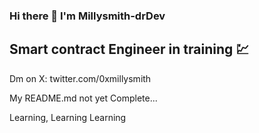 ### Hi there 👋 I'm Millysmith-drDev 

## Smart contract Engineer in training 💹

Dm on X: twitter.com/0xmillysmith

My README.md not yet Complete...

Learning, Learning Learning 

<!--
**Millysmith/Millysmith** is a ✨ _special_ ✨ repository because its `README.md` (this file) appears on your GitHub profile.

Here are some ideas to get you started:

- 🔭 I’m currently working on ...
- 🌱 I’m currently learning ...
- 👯 I’m looking to collaborate on ...
- 🤔 I’m looking for help with ...
- 💬 Ask me about ...
- 📫 How to reach me: ...
- 😄 Pronouns: ...
- ⚡ Fun fact: ...
-->
